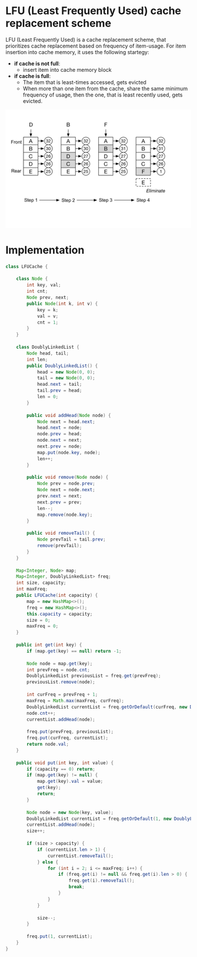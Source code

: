 # LFU (Least Frequently Used) cache replacement scheme

LFU (Least Frequently Used) is a cache replacement scheme, that prioritizes cache replacement based on frequency of item-usage. For item insertion into cache memory, it uses the following startegy: 

  - **if cache is not full**:
      - insert item into cache memory block
  - **if cache is full**:
      - The item that is least-times accessed, gets evicted
      - When more than one item from the cache, share the same minimum frequency of usage, then the one, that is least recently used, gets evicted.
      
 ![LFU cache replacement scheme](https://github.com/Jigyansu-Nanda/LFU-cache-replacement-scheme/blob/master/lfu1.png)

# Implementation
```java
class LFUCache {

    class Node {
        int key, val;
        int cnt;
        Node prev, next;
        public Node(int k, int v) {
            key = k;
            val = v;
            cnt = 1;
        }
    }

    class DoublyLinkedList {
        Node head, tail;
        int len;
        public DoublyLinkedList() {
            head = new Node(0, 0);
            tail = new Node(0, 0);
            head.next = tail;
            tail.prev = head;
            len = 0;
        }

        public void addHead(Node node) {
            Node next = head.next;
            head.next = node;
            node.prev = head;
            node.next = next;
            next.prev = node;
            map.put(node.key, node);
            len++;
        }

        public void remove(Node node) {
            Node prev = node.prev;
            Node next = node.next;
            prev.next = next;
            next.prev = prev;
            len--;
            map.remove(node.key);
        }

        public void removeTail() {
            Node prevTail = tail.prev;
            remove(prevTail);
        }
    }

    Map<Integer, Node> map;
    Map<Integer, DoublyLinkedList> freq;
    int size, capacity;
    int maxFreq;
    public LFUCache(int capacity) {
        map = new HashMap<>();
        freq = new HashMap<>();
        this.capacity = capacity;
        size = 0;
        maxFreq = 0;
    }

    public int get(int key) {
        if (map.get(key) == null) return -1;

        Node node = map.get(key);
        int prevFreq = node.cnt;
        DoublyLinkedList previousList = freq.get(prevFreq);
        previousList.remove(node);

        int curFreq = prevFreq + 1;
        maxFreq = Math.max(maxFreq, curFreq);
        DoublyLinkedList currentList = freq.getOrDefault(curFreq, new DoublyLinkedList());
        node.cnt++;
        currentList.addHead(node);

        freq.put(prevFreq, previousList);
        freq.put(curFreq, currentList);
        return node.val;
    }

    public void put(int key, int value) {
        if (capacity == 0) return;
        if (map.get(key) != null) {
            map.get(key).val = value;
            get(key);
            return;
        }

        Node node = new Node(key, value);
        DoublyLinkedList currentList = freq.getOrDefault(1, new DoublyLinkedList());
        currentList.addHead(node);
        size++;

        if (size > capacity) {
            if (currentList.len > 1) {
                currentList.removeTail();
            } else {
                for (int i = 2; i <= maxFreq; i++) {
                    if (freq.get(i) != null && freq.get(i).len > 0) {
                        freq.get(i).removeTail();
                        break;
                    }
                }
            }

            size--;
        }

        freq.put(1, currentList);
    }
}
```
